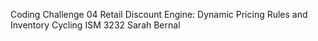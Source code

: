 Coding Challenge 04
Retail Discount Engine: Dynamic Pricing Rules and Inventory Cycling
ISM 3232
Sarah Bernal